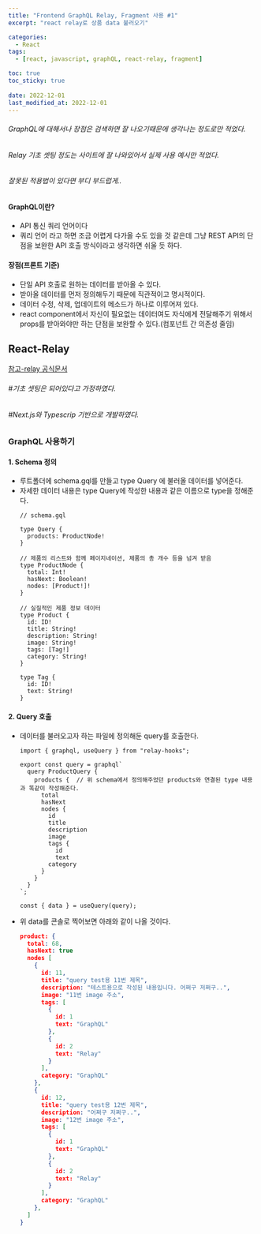 ```yaml
---
title: "Frontend GraphQL Relay, Fragment 사용 #1"
excerpt: "react relay로 상품 data 불러오기"

categories:
  - React
tags:
  - [react, javascript, graphQL, react-relay, fragment]

toc: true
toc_sticky: true
 
date: 2022-12-01
last_modified_at: 2022-12-01
---
```


###### GraphQL에 대해서나 장점은 검색하면 잘 나오기때문에 생각나는 정도로만 적었다.
###### Relay 기초 셋팅 정도는 사이트에 잘 나와있어서 실제 사용 예시만 적었다.
###### 잘못된 적용법이 있다면 부디 부드럽게..

#### GraphQL이란?
- API 통신 쿼리 언어이다
- 쿼리 언어 라고 하면 조금 어렵게 다가올 수도 있을 것 같은데 그냥 REST API의 단점을 보완한 API 호출 방식이라고 생각하면 쉬울 듯 하다.

#### 장점(프론트 기준)
- 단일 API 호출로 원하는 데이터를 받아올 수 있다.
- 받아올 데이터를 먼저 정의해두기 때문에 직관적이고 명시적이다.
- 데이터 수정, 삭제, 업데이트의 메소드가 하나로 이루어져 있다.
- react component에서 자신이 필요없는 데이터여도 자식에게 전달해주기 위해서 props를 받아와야만 하는 단점을 보완할 수 있다.(컴포넌트 간 의존성 줄임)

## React-Relay
[참고-relay 공식문서](https://relay.dev/)
###### #기초 셋팅은 되어있다고 가정하였다.
###### #Next.js와 Typescrip 기반으로 개발하였다.

### GraphQL 사용하기
#### 1. Schema 정의
- 루트폴더에 schema.gql를 만들고 type Query 에 불러올 데이터를 넣어준다.
- 자세한 데이터 내용은 type Query에 작성한 내용과 같은 이름으로 type을 정해준다.
  ```tsx
  // schema.gql

  type Query {
    products: ProductNode!
  }

  // 제품의 리스트와 함께 페이지네이션, 제품의 총 개수 등을 넘겨 받음
  type ProductNode {
    total: Int!
    hasNext: Boolean!
    nodes: [Product!]!
  }

  // 실질적인 제품 정보 데이터
  type Product {
    id: ID!
    title: String!
    description: String!
    image: String!
    tags: [Tag!]
    category: String!
  }

  type Tag {
    id: ID!
    text: String!
  }
  ```

#### 2. Query  호출
- 데이터를 불러오고자 하는 파일에 정의해둔 query를 호출한다.
  ```tsx
  import { graphql, useQuery } from "relay-hooks";

  export const query = graphql`
    query ProductQuery {
      products {  // 위 schema에서 정의해주었던 products와 연결된 type 내용과 똑같이 작성해준다.
        total
        hasNext
        nodes {
          id
          title
          description
          image
          tags {
            id
            text
          category
        }
      }
    }
  `;

  const { data } = useQuery(query);
  ```
- 위 data를 콘솔로 찍어보면 아래와 같이 나올 것이다.
  ```json
  product: {
    total: 68,
    hasNext: true
    nodes [
      {
        id: 11,
        title: "query test용 11번 제목",
        description: "테스트용으로 작성된 내용입니다. 어쩌구 저쩌구..",
        image: "11번 image 주소",
        tags: [
          {
            id: 1
            text: "GraphQL"
          },
          {
            id: 2
            text: "Relay"
          }
        ],
        category: "GraphQL"
      },
      {
        id: 12,
        title: "query test용 12번 제목",
        description: "어쩌구 저쩌구..",
        image: "12번 image 주소",
        tags: [
          {
            id: 1
            text: "GraphQL"
          },
          {
            id: 2
            text: "Relay"
          }
        ],
        category: "GraphQL"
      },
    ]
  }
  ```
